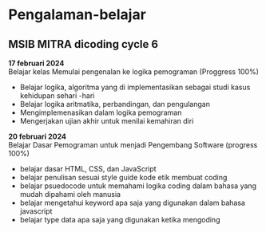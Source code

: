 Pengalaman-belajar
==
MSIB MITRA dicoding cycle 6
--
**17 februari 2024**<br>
Belajar kelas Memulai pengenalan ke logika pemograman (Proggress 100%)
- Belajar logika, algoritma yang di implementasikan sebagai studi kasus kehidupan sehari -hari
- Belajar logika aritmatika, perbandingan, dan pengulangan
- Mengimplemenasikan dalam logika pemograman
- Mengerjakan ujian akhir untuk menilai kemahiran diri

**20 februari 2024**<br>
Belajar Dasar Pemograman untuk menjadi Pengembang Software (progress 100%)
- belajar dasar HTML, CSS, dan JavaScript
- belajar penulisan sesuai style guide kode etik membuat coding
- belajar psuedocode untuk memahami logika coding dalam bahasa yang mudah dipahami oleh manusia
- belajar mengetahui keyword apa saja yang digunakan dalam bahasa javascript
- belajar type data apa saja yang digunakan ketika mengoding
